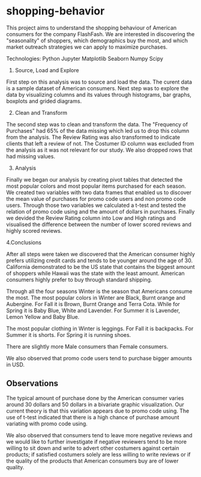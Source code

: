 # shopping-behavior

This project aims to understand the shopping behaviour of American consumers for the company FlashFash. We are interested in discovering the "seasonality" of shoppers, which demographics buy the most, and which market outreach strategies we can apply to maximize purchases.

Technologies:
    Python
    Jupyter
    Matplotlib
    Seaborn
    Numpy
    Scipy

1. Source, Load and Explore

First step on this analysis was to source and load the data. The curent data is a sample dataset of American consumers. Next step was to explore the data by visualizing columns and its values through histograms, bar graphs, boxplots and grided diagrams.

2. Clean and Transform 

The second step was to clean and transform the data. The "Frequency of Purchases" had 65% of the data missing which led us to drop this column from the analysis. The Review Rating was also transformed to indicate clients that left a review of not. The Costumer ID column was excluded from the analysis as it was not relevant for our study. We also dropped rows that had missing values. 

3. Analysis

Finally we began our analysis by creating pivot tables that detected the most popular colors and most popular items purchased for each season. We created two variables with two data frames that enabled us to discover the mean value of purchases for promo code users and non promo code users. Through those two variables we calculated a t-test and tested the relation of promo code using and the amount of dollars in purchases. Finally we devided the Review Rating column into Low and High ratings and visualised the difference between the number of lower scored reviews and highly scored reviews. 

4.Conclusions

After all steps were taken we discovered that the American consumer highly prefers utilizing credit cards and tends to be younger around the age of 30. California demonstrated to be the US state that contains the biggest amount of shoppers while Hawaii was the state with the least amount. American consumers highly prefer to buy through standard shipping. 

Through all the four seasons Winter is the season that Americans consume the most. The most popular colors in Winter are Black, Burnt orange and Aubergine. For Fall it is Brown, Burnt Orange and Terra Cota. While for Spring it is Baby Blue, White and Lavender. For Summer it is Lavender, Lemon Yellow and Baby Blue. 

The most popular clothing in Winter is leggings. For Fall it is backpacks. For Summer it is shorts. For Spring it is running shoes.

There are slightly more Male consumers than Female consumers.

We also observed that promo code users tend to purchase bigger amounts in USD. 


## Observations 

The typical amount of purchase done by the American consumer varies around 30 dollars and 50 dollars in a bivariate graphic visualization. Our current theory is that this variation appears due to promo code using. The use of t-test indicated that there is a high chance of purchase amount variating with promo code using. 

We also observed that consumers tend to leave more negative reviews and we would like to further investigate if negative reviewers tend to be more willing to sit down and write to advert other costumers against certain products; if satisfied costumers solely are less willing to write reviews or if the quality of the products that American consumers buy are of lower quality. 
